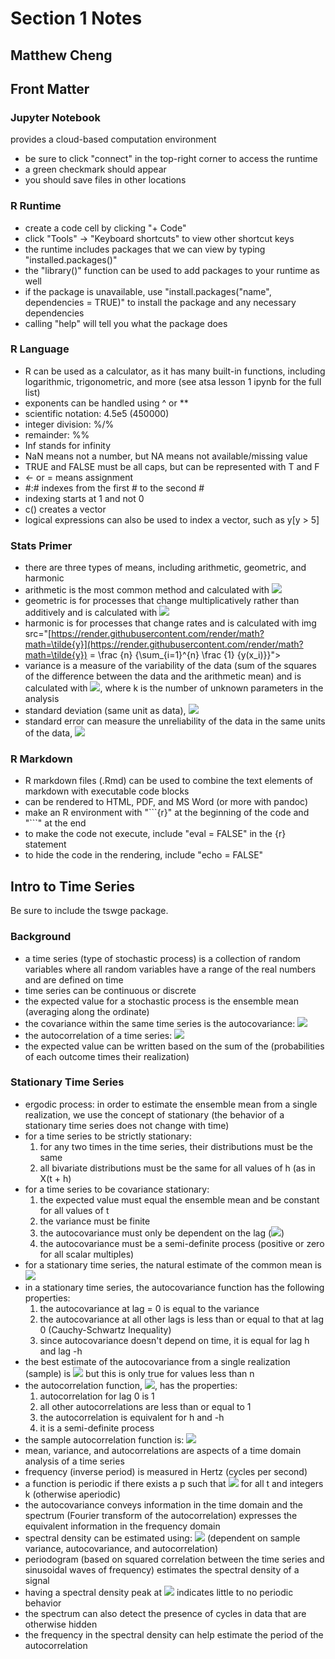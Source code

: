 ﻿

# Section 1 Notes
## Matthew Cheng

## Front Matter

### Jupyter Notebook
provides a cloud-based computation environment
* be sure to click "connect" in the top-right corner to access the runtime
* a green checkmark should appear
* you should save files in other locations

### R Runtime
* create a code cell by clicking "+ Code"
* click "Tools" -> "Keyboard shortcuts" to view other shortcut keys
* the runtime includes packages that we can view by typing "installed.packages()"
* the "library()" function can be used to add packages to your runtime as well
* if the package is unavailable, use "install.packages("name", dependencies = TRUE)" to install the package and any necessary dependencies
* calling "help" will tell you what the package does

### R Language
* R can be used as a calculator, as it has many built-in functions, including logarithmic, trigonometric, and more (see atsa lesson 1 ipynb for the full list)
* exponents can be handled using ^ or \*\*
* scientific notation: 4.5e5 (450000)
* integer division: %/%
* remainder: %%
* Inf stands for infinity
* NaN means not a number, but NA means not available/missing value
* TRUE and FALSE must be all caps, but can be represented with T and F
* <- or = means assignment
* \#:\# indexes from the first \# to the second \#
* indexing starts at 1 and not 0
* c() creates a vector
* logical expressions can also be used to index a vector, such as y[y > 5]

### Stats Primer
* there are three types of means, including arithmetic, geometric, and harmonic
* arithmetic is the most common method and calculated with <img src="[https://render.githubusercontent.com/render/math?math=\bar{y}](https://render.githubusercontent.com/render/math?math=\bar{y}) = \frac {\sum_{i=1}^{n} y(x_i)} {n}">
* geometric is for processes that change multiplicatively rather than additively and is calculated with <img src="[https://render.githubusercontent.com/render/math?math=\hat{y}](https://render.githubusercontent.com/render/math?math=\hat{y}) = \sqrt[n]{\prod_{i=1}^{n} y(x_i)}">
* harmonic is for processes that change rates and is calculated with img src="[https://render.githubusercontent.com/render/math?math=\tilde{y}](https://render.githubusercontent.com/render/math?math=\tilde{y}) = \frac {n} {\sum_{i=1}^{n} \frac {1} {y(x_i)}}">
* variance is a measure of the variability of the data (sum of the squares of the difference between the data and the arithmetic mean) and is calculated with <img src="[https://render.githubusercontent.com/render/math?math=\sigma](https://render.githubusercontent.com/render/math?math=\sigma)^2 = \frac {\sum_{i=1}^n [y(x_i)-\bar{y}]^2} {n-k}">, where k is the number of unknown parameters in the analysis
* standard deviation (same unit as data), <img src="[https://render.githubusercontent.com/render/math?math=\sigma](https://render.githubusercontent.com/render/math?math=\sigma) = \sqrt{\sigma^2}">
* standard error can measure the unreliability of the data in the same units of the data, <img src="[https://render.githubusercontent.com/render/math?math=s.e._{\bar{y}}](https://render.githubusercontent.com/render/math?math=s.e._{\bar{y}}) = \sqrt{\frac {\sigma^2} {n}}">

### R Markdown
* R markdown files (.Rmd) can be used to combine the text elements of markdown with executable code blocks
* can be rendered to HTML, PDF, and MS Word (or more with pandoc)
* make an R environment with "\`\`\`{r}" at the beginning of the code and "\`\`\`" at the end
* to make the code not execute, include "eval = FALSE" in the {r} statement
* to hide the code in the rendering, include "echo = FALSE"

## Intro to Time Series
Be sure to include the tswge package.

### Background
* a time series (type of stochastic process) is a collection of random variables where all random variables have a range of the real numbers and are defined on time
* time series can be continuous or discrete
* the expected value for a stochastic process is the ensemble mean (averaging along the ordinate)
* the covariance within the same time series is the autocovariance: <img src="[https://render.githubusercontent.com/render/math?math=\gamma(t_1,t_2)](https://render.githubusercontent.com/render/math?math=\gamma(t_1,t_2)) = E{[X(t_1)-\mu(t_1)][X(t_2)-\mu(t_2)]}">
* the autocorrelation of a time series: <img src="[https://render.githubusercontent.com/render/math?math=\rho(t_1,t_2)](https://render.githubusercontent.com/render/math?math=\rho(t_1,t_2)) = \frac {\gamma(t_1,t_2)} {\sigma(t_1)\sigma(t_2)}">
* the expected value can be written based on the sum of the (probabilities of each outcome times their realization) 

### Stationary Time Series
* ergodic process: in order to estimate the ensemble mean from a single realization, we use the concept of stationary (the behavior of a stationary time series does not change with time)
* for a time series to be strictly stationary:
	1. for any two times in the time series, their distributions must be the same
	2. all bivariate distributions must be the same for all values of h (as in X(t + h)
* for a time series to be covariance stationary:
	1. the expected value must equal the ensemble mean and be constant for all values of t
	2. the variance must be finite
	3. the autocovariance must only be dependent on the lag (<img src="[https://render.githubusercontent.com/render/math?math=t_{2}](https://render.githubusercontent.com/render/math?math=t_{2}) - t_{1}">)
	4. the autocovariance must be a semi-definite process (positive or zero for all scalar multiples)
* for a stationary time series, the natural estimate of the common mean is <img src="[https://render.githubusercontent.com/render/math?math=\bar{x}](https://render.githubusercontent.com/render/math?math=\bar{x}) = \frac {1} {n} \sum_{t=1}^{n} x_t">
* in a stationary time series, the autocovariance function has the following properties:
	1. the autocovariance at lag = 0 is equal to the variance
	2. the autocovariance at all other lags is less than or equal to that at lag 0 (Cauchy-Schwartz Inequality)
	3. since autocovariance doesn't depend on time, it is equal for lag h and lag -h
* the best estimate of the autocovariance from a single realization (sample) is <img src="[https://render.githubusercontent.com/render/math?math=\hat{y}_{h}](https://render.githubusercontent.com/render/math?math=\hat{y}_{h}) = \frac {1} {n} \sum_{t=1}^{n-\|h\|} (X_t - \mu)(X_(t+\|h\|) - \mu)"> but this is only true for values less than n
* the autocorrelation function, <img src="[https://render.githubusercontent.com/render/math?math=\rho](https://render.githubusercontent.com/render/math?math=\rho) (h) = \frac {\gamma(h)} {\sigma^{2}}">, has the properties:
	1. autocorrelation for lag 0 is 1
	2. all other autocorrelations are less than or equal to 1
	3. the autocorrelation is equivalent for h and -h
	4. it is a semi-definite process
* the sample autocorrelation function is: <img src="[https://render.githubusercontent.com/render/math?math=\hat{rho}_h](https://render.githubusercontent.com/render/math?math=\hat{rho}_h) = \frac {\gamma_h} {\gamma_0}">
* mean, variance, and autocorrelations are aspects of a time domain analysis of a time series
* frequency (inverse period) is measured in Hertz (cycles per second)
* a function is periodic if there exists a p such that <img src="[https://render.githubusercontent.com/render/math?math=g(t)](https://render.githubusercontent.com/render/math?math=g(t)) = g(t + kp)"> for all t and integers k (otherwise aperiodic)
* the autocovariance conveys information in the time domain and the spectrum (Fourier transform of the autocorrelation) expresses the equivalent information in the frequency domain
* spectral density can be estimated using: <img src="[https://render.githubusercontent.com/render/math?math=\hat{S}_{x}(f)](https://render.githubusercontent.com/render/math?math=\hat{S}_{x}(f)) = 1 + 2 \sum_{k=1}^{n-1} \hat{\rho}_{k}cos(2 \pi f k)"> (dependent on sample variance, autocovariance, and autocorrelation)
* periodogram (based on squared correlation between the time series and sinusoidal waves of frequency) estimates the spectral density of a signal
* having a spectral density peak at <img src="[https://render.githubusercontent.com/render/math?math=f](https://render.githubusercontent.com/render/math?math=f) = 0"> indicates little to no periodic behavior
* the spectrum can also detect the presence of cycles in data that are otherwise hidden
* the frequency in the spectral density can help estimate the period of the autocorrelation
